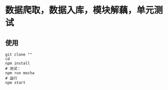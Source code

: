 # 数据爬取，数据入库，模块解藕，单元测试

## 使用
```
git clone ""
cd 
npm install 
# 测试：
npm run mocha
# 运行
npm start
```

